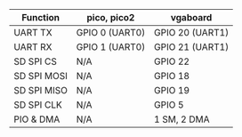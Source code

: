 | Function | pico, pico2 | vgaboard |
| --- | --- | --- |
| UART TX | GPIO 0 (UART0) | GPIO 20 (UART1) |
| UART RX | GPIO 1 (UART0) | GPIO 21 (UART1) |
| SD SPI CS | N/A | GPIO 22 |
| SD SPI MOSI | N/A | GPIO 18 |
| SD SPI MISO | N/A | GPIO 19 |
| SD SPI CLK | N/A | GPIO 5 |
| PIO & DMA | N/A | 1 SM, 2 DMA |
